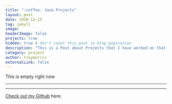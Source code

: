 ```yaml
---
title: ":coffee: Java Projects"
layout: post
date: 2020-12-15
tag: jekyll
image: 
headerImage: false
projects: true
hidden: true # don't count this post in blog pagination
description: "This is a Post about Projects that I have worked on that are written in Java."
category: project
author: treymorris
externalLink: false
---
```




This is empty right now

---



---

[Check out my Github](https://github.com/TreyBMorris) here.
